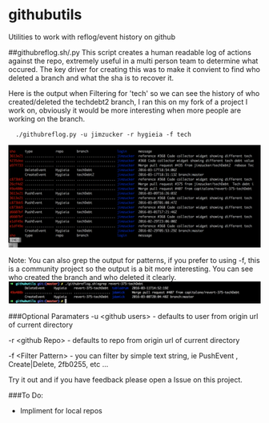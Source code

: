 # githubutils
Utilities to work with reflog/event history on github


##githubreflog.sh/.py
  This script creates a human readable log of actions against the repo, extremely useful in a multi person team to determine what occured.  The key driver for creating this was to make it convient to find who deleted a branch and what the sha is to recover it.
  
  
  Here is the output when Filtering for 'tech' so we can see the history of who created/deleted the techdebt2 branch, I ran this on my fork of a project I work on, obviously it would be more interesting when more people are working on the branch.
  
```
  ./githubreflog.py -u jimzucker -r hygieia -f tech
```
  <img src="images/branch-history.png" width="900"/>

  Note: You can also grep the output for patterns, if you prefer to using -f, this is a community project so the output is a bit more interesting.  You can see who created the branch and who deleted it clearly.
  <img src="images/github-reflog-branch-history.png" width="900"/>

###Optional Paramaters
  -u \<github users\> - defaults to user from origin url of current directory
  
  -r \<github Repo\> - defaults to repo from origin url of current directory
  
  -f \<Filter Pattern\> - you can filter by simple text string, ie PushEvent , Create|Delete, 2fb0255, etc ...
  
  Try it out and if you have feedback please open a Issue on this project.

###To Do:
  * Impliment for local repos
